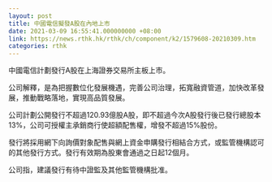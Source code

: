 ```yaml
---
layout: post
title: 中國電信擬發A股在內地上市
date: 2021-03-09 16:55:41.000000000 +08:00
link: https://news.rthk.hk/rthk/ch/component/k2/1579608-20210309.htm
categories: rthk
---
```


中國電信計劃發行A股在上海證券交易所主板上市。

公司解釋，是為把握數位化發展機遇，完善公司治理，拓寬融資管道，加快改革發展，推動戰略落地，實現高品質發展。

公司計劃公開發行不超過120.93億股A股，即不超過今次A股發行後已發行總股本13%，公司可授權主承銷商行使超額配售權，增發不超過15%股份。

發行將採用網下向詢價對象配售與網上資金申購發行相結合方式，或監管機構認可的其他發行方式。發行有效期為股東會通過之日起12個月。

公司指，建議發行有待中證監及其他監管機構批准。
